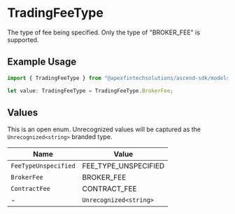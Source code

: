 # TradingFeeType

The type of fee being specified. Only the type of "BROKER_FEE" is supported.

## Example Usage

```typescript
import { TradingFeeType } from "@apexfintechsolutions/ascend-sdk/models/components";

let value: TradingFeeType = TradingFeeType.BrokerFee;
```

## Values

This is an open enum. Unrecognized values will be captured as the `Unrecognized<string>` branded type.

| Name                   | Value                  |
| ---------------------- | ---------------------- |
| `FeeTypeUnspecified`   | FEE_TYPE_UNSPECIFIED   |
| `BrokerFee`            | BROKER_FEE             |
| `ContractFee`          | CONTRACT_FEE           |
| -                      | `Unrecognized<string>` |